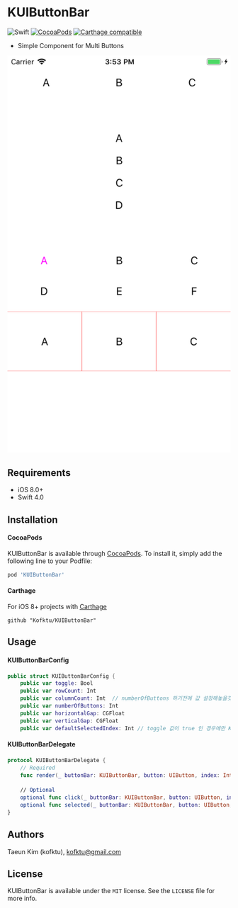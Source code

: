 # KUIButtonBar

![Swift](https://img.shields.io/badge/Swift-4.0-orange.svg)
[![CocoaPods](http://img.shields.io/cocoapods/v/KUIButtonBar.svg?style=flat)](http://cocoapods.org/?q=name%3AKUIButtonBar%20author%3AKofktu)
[![Carthage compatible](https://img.shields.io/badge/Carthage-compatible-4BC51D.svg?style=flat)](https://github.com/Carthage/Carthage)

- Simple Component for Multi Buttons

![alt tag](Screenshot/KUIButtonBar.png)

## Requirements
- iOS 8.0+
- Swift 4.0

## Installation

#### CocoaPods
KUIButtonBar is available through [CocoaPods](http://cocoapods.org). To install
it, simply add the following line to your Podfile:

```ruby
pod 'KUIButtonBar'
```

#### Carthage
For iOS 8+ projects with [Carthage](https://github.com/Carthage/Carthage)

```
github "Kofktu/KUIButtonBar"
```

## Usage

#### KUIButtonBarConfig

```swift
public struct KUIButtonBarConfig {
    public var toggle: Bool
    public var rowCount: Int
    public var columnCount: Int  // numberOfButtons 하기전에 값 설정해놓을것
    public var numberOfButtons: Int
    public var horizontalGap: CGFloat
    public var verticalGap: CGFloat
    public var defaultSelectedIndex: Int // toggle 값이 true 인 경우에만 KUIButtonBar refresh시 기본값으로 설정됨

```

#### KUIButtonBarDelegate

```swift
protocol KUIButtonBarDelegate {
    // Required
    func render(_ buttonBar: KUIButtonBar, button: UIButton, index: Int)
    
    // Optional
    optional func click(_ buttonBar: KUIButtonBar, button: UIButton, index: Int)
    optional func selected(_ buttonBar: KUIButtonBar, button: UIButton, index: Int)
}

```

## Authors

Taeun Kim (kofktu), <kofktu@gmail.com>

## License

KUIButtonBar is available under the ```MIT``` license. See the ```LICENSE``` file for more info.